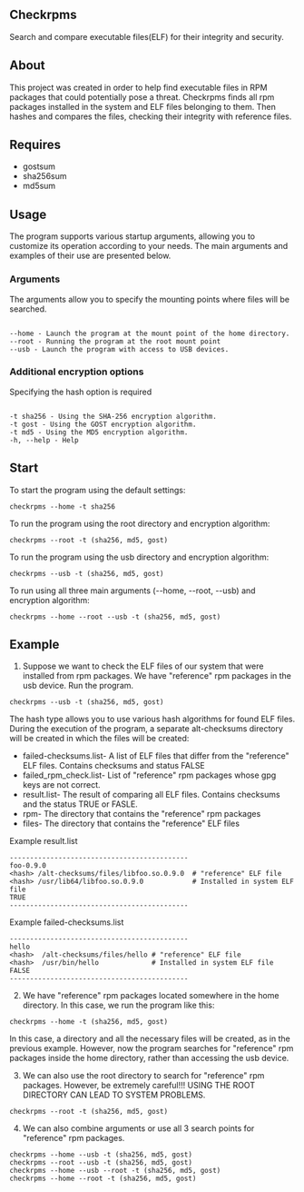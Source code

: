 ## Checkrpms

Search and compare executable files(ELF) for their integrity and security.


## About 
This project was created in order to help find executable files in RPM packages that could potentially pose a threat. 
Checkrpms finds all rpm packages installed in the system and ELF files belonging to them.
Then hashes and compares the files, checking their integrity with reference files.

## Requires

* gostsum
* sha256sum
* md5sum

## Usage

The program supports various startup arguments, allowing you to customize its operation according to your needs. 
The main arguments and examples of their use are presented below.

### Arguments

The arguments allow you to specify the mounting points where files will be searched.
```

--home - Launch the program at the mount point of the home directory.
--root - Running the program at the root mount point
--usb - Launch the program with access to USB devices.
```

### Additional encryption options

Specifying the hash option is required 
```

-t sha256 - Using the SHA-256 encryption algorithm.
-t gost - Using the GOST encryption algorithm.
-t md5 - Using the MD5 encryption algorithm.
-h, --help - Help
```

## Start

To start the program using the default settings:
```
checkrpms --home -t sha256
```

To run the program using the root directory and encryption algorithm:
```
checkrpms --root -t (sha256, md5, gost)
```
To run the program using the usb directory and encryption algorithm:
```
checkrpms --usb -t (sha256, md5, gost)
```

To run using all three main arguments (--home, --root, --usb) and encryption algorithm:
```
checkrpms --home --root --usb -t (sha256, md5, gost)
```
## Example
1. Suppose we want to check the ELF files of our system that were installed from rpm packages.
   We have "reference" rpm packages in the usb device. Run the program.
```
checkrpms --usb -t (sha256, md5, gost)
```
The hash type allows you to use various hash algorithms for found ELF files.  
During the execution of the program, a separate alt-checksums directory will be created in which the files will be created:

* failed-checksums.list-  A list of ELF files that differ from the "reference" ELF files.  Contains checksums and status FALSE
* failed_rpm_check.list-  List of "reference" rpm packages whose gpg keys are not correct.
* result.list-            The result of comparing all ELF files. Contains checksums and the status TRUE or FASLE.
* rpm-                    The directory that contains the "reference" rpm packages
* files-                  The directory that contains the "reference" ELF files

Example result.list 
```
--------------------------------------------
foo-0.9.0
<hash> /alt-checksums/files/libfoo.so.0.9.0  # "reference" ELF file
<hash> /usr/lib64/libfoo.so.0.9.0            # Installed in system ELF file
TRUE
--------------------------------------------
```
Example failed-checksums.list
```
--------------------------------------------
hello
<hash>  /alt-checksums/files/hello # "reference" ELF file
<hash>  /usr/bin/hello             # Installed in system ELF file 
FALSE
--------------------------------------------
```
2. We have "reference" rpm packages located somewhere in the home directory.
In this case, we run the program like this:
```
checkrpms --home -t (sha256, md5, gost)
```
In this case, a directory and all the necessary files will be created, as in the previous example.
However, now the program searches for "reference" rpm packages inside the home directory, rather than accessing the usb device.

3. We can also use the root directory to search for "reference" rpm packages.
   However, be extremely careful!!!    USING THE ROOT DIRECTORY CAN LEAD TO SYSTEM PROBLEMS.
```
checkrpms --root -t (sha256, md5, gost)
```
4. We can also combine arguments or use all 3 search points for "reference" rpm packages.
```
checkrpms --home --usb -t (sha256, md5, gost)
checkrpms --root --usb -t (sha256, md5, gost)
checkrpms --home --usb --root -t (sha256, md5, gost)
checkrpms --home --root -t (sha256, md5, gost)
```



